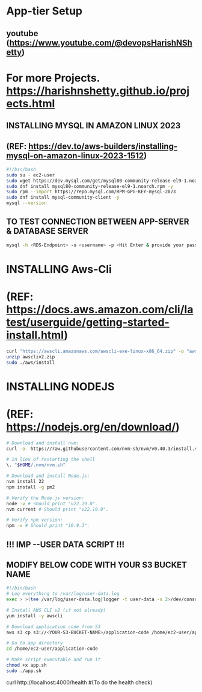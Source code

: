 # App-tier Setup 
## youtube (https://www.youtube.com/@devopsHarishNShetty)
# For more Projects. https://harishnshetty.github.io/projects.html
## INSTALLING MYSQL IN AMAZON LINUX 2023
## (REF: https://dev.to/aws-builders/installing-mysql-on-amazon-linux-2023-1512)

```bash
#!/bin/bash
sudo su - ec2-user
sudo wget https://dev.mysql.com/get/mysql80-community-release-el9-1.noarch.rpm
sudo dnf install mysql80-community-release-el9-1.noarch.rpm -y
sudo rpm --import https://repo.mysql.com/RPM-GPG-KEY-mysql-2023
sudo dnf install mysql-community-client -y
mysql --version
```

## TO TEST CONNECTION BETWEEN APP-SERVER & DATABASE SERVER
```bash
mysql -h <RDS-Endpoint> -u <username> -p <Hit Enter & provide your password>
```

# INSTALLING Aws-Cli
# (REF: https://docs.aws.amazon.com/cli/latest/userguide/getting-started-install.html)
```bash
curl "https://awscli.amazonaws.com/awscli-exe-linux-x86_64.zip" -o "awscliv2.zip"
unzip awscliv2.zip
sudo ./aws/install
```
# INSTALLING NODEJS 
# (REF: https://nodejs.org/en/download/)	
```bash
# Download and install nvm:
curl -o- https://raw.githubusercontent.com/nvm-sh/nvm/v0.40.3/install.sh | bash

# in lieu of restarting the shell
\. "$HOME/.nvm/nvm.sh"

# Download and install Node.js:
nvm install 22
npm install -g pm2

# Verify the Node.js version:
node -v # Should print "v22.19.0".
nvm current # Should print "v22.19.0".

# Verify npm version:
npm -v # Should print "10.9.3".
```

## !!! IMP  --USER DATA SCRIPT !!!
## MODIFY BELOW CODE WITH YOUR S3 BUCKET NAME

```bash
#!/bin/bash
# Log everything to /var/log/user-data.log
exec > >(tee /var/log/user-data.log|logger -t user-data -s 2>/dev/console) 2>&1

# Install AWS CLI v2 (if not already)
yum install -y awscli

# Download application code from S3
aws s3 cp s3://<YOUR-S3-BUCKET-NAME>/application-code /home/ec2-user/application-code --recursive

# Go to app directory
cd /home/ec2-user/application-code

# Make script executable and run it
chmod +x app.sh
sudo ./app.sh

```
curl http://localhost:4000/health #(To do the health check)